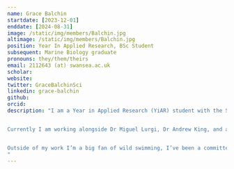 ```yaml
---
name: Grace Balchin
startdate: [2023-12-01]
enddate: [2024-08-31]
image: /static/img/members/Balchin.jpg
altimage: /static/img/members/Balchin.jpg
position: Year In Applied Research, BSc Student
subsequent: Marine Biology graduate
pronouns: they/them/theirs
email: 2112643 (at) swansea.ac.uk 
scholar:
website: 
twitter: GraceBalchinSci
linkedin: grace-balchin
github: 
orcid: 
description: "I am a Year in Applied Research (YiAR) student with the SHOAL research group at Swansea University, under the supervision of Dr Andrew King. This is a sandwich year in between the second and final year of my BSc Marine Biology degree, in which I have been assisting with a number of research projects including those on collective movement and wildlife population modelling. 


Currently I am working alongside Dr Miguel Lurgi, Dr Andrew King, and another YiAR student Jude Lynch to create a population model of chacma baboons, Papio ursinus, on the Cape Peninsula, South Africa. To do so we are using census reports of managed troops within this geographically isolated population, aiming to understand it’s demographic processes and assess the sustainability of management practices. 


Outside of my work I’m a big fan of wild swimming, I’ve been a committee member for my university’s scuba diving club for several years, and my biggest current travel goal is to free dive with humpback whales.
"
---
```

